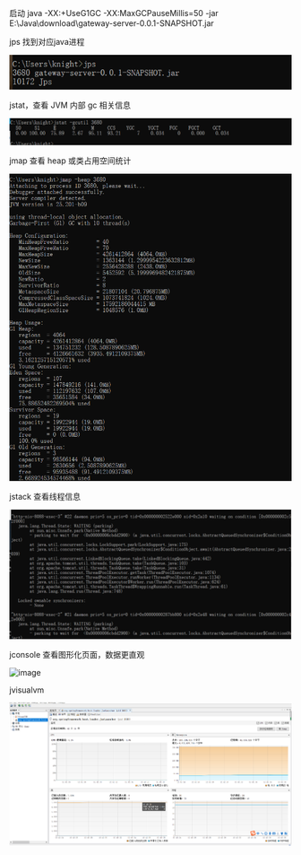 启动
java -XX:+UseG1GC -XX:MaxGCPauseMillis=50 -jar E:\Java\download\gateway-server-0.0.1-SNAPSHOT.jar

jps 找到对应java进程

![image](https://github.com/knightzhwb/JAVA-01/blob/main/Week_01/%E7%AC%AC%E4%BA%8C%E8%AF%BE/img/1.png)

jstat，查看 JVM 内部 gc 相关信息

![image](https://github.com/knightzhwb/JAVA-01/blob/main/Week_01/%E7%AC%AC%E4%BA%8C%E8%AF%BE/img/jstat.png)

jmap 查看 heap 或类占用空间统计

![image](https://github.com/knightzhwb/JAVA-01/blob/main/Week_01/%E7%AC%AC%E4%BA%8C%E8%AF%BE/img/jmap.png)

jstack 查看线程信息

![image](https://github.com/knightzhwb/JAVA-01/blob/main/Week_01/%E7%AC%AC%E4%BA%8C%E8%AF%BE/img/jstack.png)

jconsole 查看图形化页面，数据更直观

![image](https://github.com/knightzhwb/JAVA-01/blob/main/Week_01/%E7%AC%AC%E4%BA%8C%E8%AF%BE/img/jconcole.png)

jvisualvm

![image](https://github.com/knightzhwb/JAVA-01/blob/main/Week_01/%E7%AC%AC%E4%BA%8C%E8%AF%BE/img/visualvm.png)
